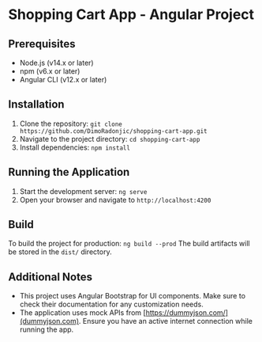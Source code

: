 # Shopping Cart App - Angular Project

## Prerequisites
- Node.js (v14.x or later)
- npm (v6.x or later)
- Angular CLI (v12.x or later)

## Installation
1. Clone the repository: ``` git clone https://github.com/DimoRadonjic/shopping-cart-app.git ```
2. Navigate to the project directory: ``` cd shopping-cart-app ```
3. Install dependencies: ``` npm install ```

## Running the Application
1. Start the development server: ``` ng serve ```
2. Open your browser and navigate to `http://localhost:4200`

## Build
To build the project for production: ``` ng build --prod ```
The build artifacts will be stored in the `dist/` directory.

## Additional Notes
- This project uses Angular Bootstrap for UI components. Make sure to check their documentation for any customization needs.
- The application uses mock APIs from [https://dummyjson.com/](dummyjson.com). Ensure you have an active internet connection while running the app.
